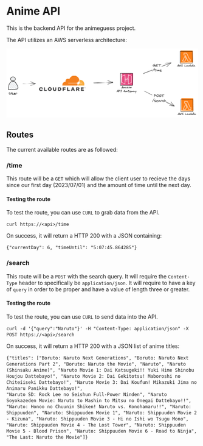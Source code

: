 # Anime API

This is the backend API for the animeguess project.

The API utilizes an AWS serverless architecture:

![API Architecture](api-arch.png)

## Routes
The current available routes are as followed:

### /time
This route will be a `GET` which will allow the client user to recieve the days since our first day (2023/07/01) and
the amount of time until the next day.

#### Testing the route
To test the route, you can use `CURL` to grab data from the API.
```
curl https://<api>/time
```

On success, it will return a HTTP 200 with a JSON containing:
```
{"currentDay": 6, "timeUntil": "5:07:45.864285"}
```

### /search
This route will be a `POST` with the search query. It will require the `Content-Type` header to specifically be `application/json`. It will require to have a key of `query` in order to be proper and have a value 
of length three or greater.

#### Testing the route
To test the route, you can use `CURL` to send data into the API.
```
curl -d '{"query":"Naruto"}' -H "Content-Type: application/json" -X POST https://<api>/search
```

On success, it will return a HTTP 200 with a JSON list of anime titles:
```
{"titles": ["Boruto: Naruto Next Generations", "Boruto: Naruto Next Generations Part 2", "Boruto: Naruto the Movie", "Naruto", "Naruto (Shinsaku Anime)", "Naruto Movie 1: Dai Katsugeki!! Yuki Hime Shinobu Houjou Dattebayo!", "Naruto Movie 2: Dai Gekitotsu! Maboroshi no Chiteiiseki Dattebayo!", "Naruto Movie 3: Dai Koufun! Mikazuki Jima no Animaru Panikku Dattebayo!",
"Naruto SD: Rock Lee no Seishun Full-Power Ninden", "Naruto Soyokazeden Movie: Naruto to Mashin to Mitsu no Onegai Dattebayo!!", "Naruto: Honoo no Chuunin Shiken! Naruto vs. Konohamaru!!", "Naruto: Shippuuden", "Naruto: Shippuuden Movie 1", "Naruto: Shippuuden Movie 2 - Kizuna", "Naruto: Shippuuden Movie 3 - Hi no Ishi wo Tsugu Mono", "Naruto: Shippuuden Movie 4 - The Lost Tower", "Naruto: Shippuuden Movie 5 - Blood Prison", "Naruto: Shippuuden Movie 6 - Road to Ninja", "The Last: Naruto the Movie"]}

```
